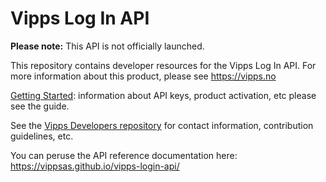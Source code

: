 # Vipps Log In API

**Please note:** This API is not officially launched.

This repository contains developer resources for the Vipps Log In API.
For more information about this product, please see https://vipps.no

[Getting Started](https://github.com/vippsas/vipps-developers/blob/master/vipps-getting-started.md): information about API keys, product activation, etc please see the guide.

See the [Vipps Developers repository](https://github.com/vippsas/vipps-developers)
for
contact information,
contribution guidelines,
etc.

You can peruse the API reference documentation here: https://vippsas.github.io/vipps-login-api/
